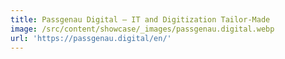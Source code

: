 ```yaml
---
title: Passgenau Digital – IT and Digitization Tailor-Made
image: /src/content/showcase/_images/passgenau.digital.webp
url: 'https://passgenau.digital/en/'
---
```


